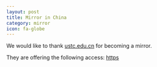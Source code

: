 ```yaml
---
layout: post
title: Mirror in China
category: mirror
icon: fa-globe
---
```


We would like to thank [ustc.edu.cn](ustc.edu.cn) for becoming a mirror.

They are offering the following access: [https](https://mirrors.ustc.edu.cn/blackarch/)